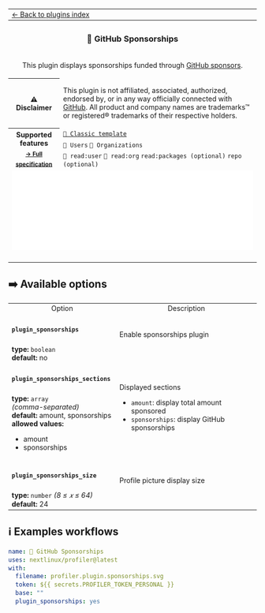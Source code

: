 <!--header-->
<table>
  <tr><td colspan="2"><a href="/README.md#-plugins">← Back to plugins index</a></td></tr>
  <tr><th colspan="2"><h3>💝 GitHub Sponsorships</h3></th></tr>
  <tr><td colspan="2" align="center"><p>This plugin displays sponsorships funded through <a href="https://github.com/sponsors/">GitHub sponsors</a>.</p>
</td></tr>
  <tr><th>⚠️ Disclaimer</th><td><p>This plugin is not affiliated, associated, authorized, endorsed by, or in any way officially connected with <a href="https://github.com">GitHub</a>.
All product and company names are trademarks™ or registered® trademarks of their respective holders.</p>
</td></tr>
  <tr>
    <th rowspan="3">Supported features<br><sub><a href="metadata.yml">→ Full specification</a></sub></th>
    <td><a href="/source/templates/classic/README.md"><code>📗 Classic template</code></a></td>
  </tr>
  <tr>
    <td><code>👤 Users</code> <code>👥 Organizations</code></td>
  </tr>
  <tr>
    <td><code>🔑 read:user</code> <code>🔑 read:org</code> <code>read:packages (optional)</code> <code>repo (optional)</code></td>
  </tr>
  <tr>
    <td colspan="2" align="center">
      <img src="https://github.com/nextlinux/profiler/blob/examples/profiler.plugin.sponsorships.svg" alt=""></img>
      <img width="900" height="1" alt="">
    </td>
  </tr>
</table>
<!--/header-->

## ➡️ Available options

<!--options-->
<table>
  <tr>
    <td align="center" nowrap="nowrap">Option</i></td><td align="center" nowrap="nowrap">Description</td>
  </tr>
  <tr>
    <td nowrap="nowrap"><h4><code>plugin_sponsorships</code></h4></td>
    <td rowspan="2"><p>Enable sponsorships plugin</p>
<img width="900" height="1" alt=""></td>
  </tr>
  <tr>
    <td nowrap="nowrap"><b>type:</b> <code>boolean</code>
<br>
<b>default:</b> no<br></td>
  </tr>
  <tr>
    <td nowrap="nowrap"><h4><code>plugin_sponsorships_sections</code></h4></td>
    <td rowspan="2"><p>Displayed sections</p>
<ul>
<li><code>amount</code>: display total amount sponsored</li>
<li><code>sponsorships</code>: display GitHub sponsorships</li>
</ul>
<img width="900" height="1" alt=""></td>
  </tr>
  <tr>
    <td nowrap="nowrap"><b>type:</b> <code>array</code>
<i>(comma-separated)</i>
<br>
<b>default:</b> amount, sponsorships<br>
<b>allowed values:</b><ul><li>amount</li><li>sponsorships</li></ul></td>
  </tr>
  <tr>
    <td nowrap="nowrap"><h4><code>plugin_sponsorships_size</code></h4></td>
    <td rowspan="2"><p>Profile picture display size</p>
<img width="900" height="1" alt=""></td>
  </tr>
  <tr>
    <td nowrap="nowrap"><b>type:</b> <code>number</code>
<i>(8 ≤
𝑥
≤ 64)</i>
<br>
<b>default:</b> 24<br></td>
  </tr>
</table>
<!--/options-->

## ℹ️ Examples workflows

<!--examples-->
```yaml
name: 💝 GitHub Sponsorships
uses: nextlinux/profiler@latest
with:
  filename: profiler.plugin.sponsorships.svg
  token: ${{ secrets.PROFILER_TOKEN_PERSONAL }}
  base: ""
  plugin_sponsorships: yes

```
<!--/examples-->
